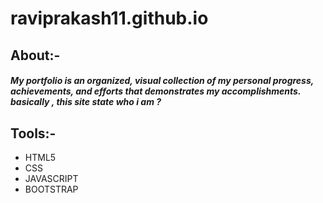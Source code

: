 # raviprakash11.github.io

<h2>About:-</h2>
<h5> My portfolio is an organized, visual collection of my personal progress, achievements, and efforts that demonstrates my accomplishments. basically , this site state who i am ?</h5>
<h2>Tools:-</h2>
<ul>
<li> HTML5</li>
<li> CSS</li>
<li> JAVASCRIPT</li>
<li> BOOTSTRAP</li>
</ul>
